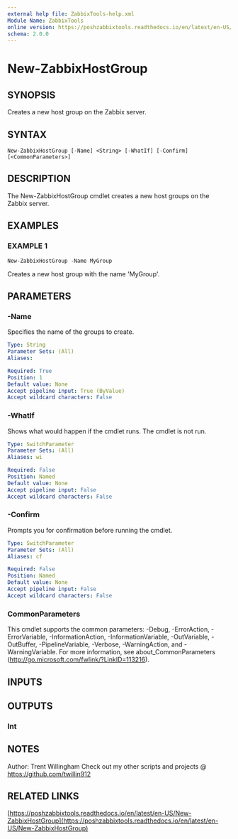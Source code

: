 ```yaml
---
external help file: ZabbixTools-help.xml
Module Name: ZabbixTools
online version: https://poshzabbixtools.readthedocs.io/en/latest/en-US/New-ZabbixHostGroup
schema: 2.0.0
---
```


# New-ZabbixHostGroup

## SYNOPSIS
Creates a new host group on the Zabbix server.

## SYNTAX

```
New-ZabbixHostGroup [-Name] <String> [-WhatIf] [-Confirm] [<CommonParameters>]
```

## DESCRIPTION
The New-ZabbixHostGroup cmdlet creates a new host groups on the Zabbix server.

## EXAMPLES

### EXAMPLE 1
```
New-ZabbixHostGroup -Name MyGroup
```

Creates a new host group with the name 'MyGroup'.

## PARAMETERS

### -Name
Specifies the name of the groups to create.

```yaml
Type: String
Parameter Sets: (All)
Aliases:

Required: True
Position: 1
Default value: None
Accept pipeline input: True (ByValue)
Accept wildcard characters: False
```

### -WhatIf
Shows what would happen if the cmdlet runs.
The cmdlet is not run.

```yaml
Type: SwitchParameter
Parameter Sets: (All)
Aliases: wi

Required: False
Position: Named
Default value: None
Accept pipeline input: False
Accept wildcard characters: False
```

### -Confirm
Prompts you for confirmation before running the cmdlet.

```yaml
Type: SwitchParameter
Parameter Sets: (All)
Aliases: cf

Required: False
Position: Named
Default value: None
Accept pipeline input: False
Accept wildcard characters: False
```

### CommonParameters
This cmdlet supports the common parameters: -Debug, -ErrorAction, -ErrorVariable, -InformationAction, -InformationVariable, -OutVariable, -OutBuffer, -PipelineVariable, -Verbose, -WarningAction, and -WarningVariable. For more information, see about_CommonParameters (http://go.microsoft.com/fwlink/?LinkID=113216).

## INPUTS

## OUTPUTS

### Int
## NOTES
Author: Trent Willingham
Check out my other scripts and projects @ https://github.com/twillin912

## RELATED LINKS

[https://poshzabbixtools.readthedocs.io/en/latest/en-US/New-ZabbixHostGroup](https://poshzabbixtools.readthedocs.io/en/latest/en-US/New-ZabbixHostGroup)

